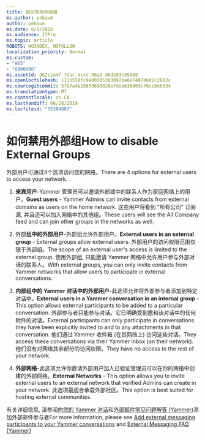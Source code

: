 ```yaml
---
title: 如何禁用外部组
ms.author: pebaum
author: pebaum
ms.date: 8/1/2018
ms.audience: ITPro
ms.topic: article
ROBOTS: NOINDEX, NOFOLLOW
localization_priority: Normal
ms.custom:
- "965"
- "6000006"
ms.assetid: 962c2a4f-7dac-4ccc-98a8-d0d283c95808
ms.openlocfilehash: 111b558fc94d0305363097ba0e74078682c2802c
ms.sourcegitcommit: 5fb7a4b28859690020efdea630d03e70cc0e6334
ms.translationtype: MT
ms.contentlocale: zh-CN
ms.lasthandoff: 06/28/2019
ms.locfileid: "35384887"
---
```

# <a name="how-to-disable-external-groups"></a><span data-ttu-id="a65c1-102">如何禁用外部组</span><span class="sxs-lookup"><span data-stu-id="a65c1-102">How to disable External Groups</span></span>

<span data-ttu-id="a65c1-103">外部用户可通过4个选项访问您的网络。</span><span class="sxs-lookup"><span data-stu-id="a65c1-103">There are 4 options for external users to access your network.</span></span>
  
1. <span data-ttu-id="a65c1-104">**来宾用户**-Yammer 管理员可以邀请外部域中的联系人作为家庭网络上的用户。</span><span class="sxs-lookup"><span data-stu-id="a65c1-104">**Guest users** - Yammer Admins can invite contacts from external domains as users on the home network.</span></span> <span data-ttu-id="a65c1-105">这些用户将看到 "所有公司" 订阅源, 并且还可以加入网络中的其他组。</span><span class="sxs-lookup"><span data-stu-id="a65c1-105">These users will see the All Company feed and can join other groups in the networks as well.</span></span>

2. <span data-ttu-id="a65c1-106">外部**组中的外部用户**-外部组允许外部用户。</span><span class="sxs-lookup"><span data-stu-id="a65c1-106">**External users in an external group** - External groups allow external users.</span></span> <span data-ttu-id="a65c1-107">外部用户的访问权限范围仅限于外部组。</span><span class="sxs-lookup"><span data-stu-id="a65c1-107">The scope of an external user's access is limited to the external group.</span></span> <span data-ttu-id="a65c1-108">使用外部组, 只能邀请 Yammer 网络中允许用户参与外部对话的联系人。</span><span class="sxs-lookup"><span data-stu-id="a65c1-108">With external groups, you can only invite contacts from Yammer networks that allow users to participate in external conversations.</span></span>

3. <span data-ttu-id="a65c1-109">**内部组中的 Yammer 对话中的外部用户**-此选项允许将外部参与者添加到特定对话中。</span><span class="sxs-lookup"><span data-stu-id="a65c1-109">**External users in a Yammer conversation in an internal group** - This option allows external participants to be added to a particular conversation.</span></span> <span data-ttu-id="a65c1-110">外部参与者只能参与对话。它已明确受到邀和该对话中的任何附件的对话。</span><span class="sxs-lookup"><span data-stu-id="a65c1-110">External participants can only participate in conversations they have been explicitly invited to and to any attachments in that conversation.</span></span> <span data-ttu-id="a65c1-111">他们通过 Yammer 收件箱 (在其网络上) 访问这些对话。</span><span class="sxs-lookup"><span data-stu-id="a65c1-111">They access these conversations via their Yammer inbox (on their network).</span></span> <span data-ttu-id="a65c1-112">他们没有对网络其余部分的访问权限。</span><span class="sxs-lookup"><span data-stu-id="a65c1-112">They have no access to the rest of your network.</span></span>

4. <span data-ttu-id="a65c1-113">**外部网络**-此选项允许你邀请外部用户加入已验证管理员可以在你的网络中创建的外部网络。</span><span class="sxs-lookup"><span data-stu-id="a65c1-113">**External Networks** - This option allows you to invite external users to an external network that verified Admins can create in your network.</span></span> <span data-ttu-id="a65c1-114">此选项最适合承载外部社区。</span><span class="sxs-lookup"><span data-stu-id="a65c1-114">This option is best suited for hosting external communities.</span></span>

<span data-ttu-id="a65c1-115">有关详细信息, 请参阅[向您的 Yammer 对话](https://support.office.com/article/add-external-messaging-participants-to-your-yammer-conversations-423653bb-86b2-4eac-9d7e-dca121f7c16c?ui=en-US&amp;rs=en-US&amp;ad=US)和[外部邮件常见问题解答 (Yammer)](https://support.office.com/article/External-messaging-FAQ-Yammer-35b59d6c-bb1c-4541-bf19-9f67d2f2b199)添加外部邮件参与者</span><span class="sxs-lookup"><span data-stu-id="a65c1-115">For more information, please see [Add external messaging participants to your Yammer conversations](https://support.office.com/article/add-external-messaging-participants-to-your-yammer-conversations-423653bb-86b2-4eac-9d7e-dca121f7c16c?ui=en-US&amp;rs=en-US&amp;ad=US) and [External Messaging FAQ (Yammer)](https://support.office.com/article/External-messaging-FAQ-Yammer-35b59d6c-bb1c-4541-bf19-9f67d2f2b199)</span></span>
  